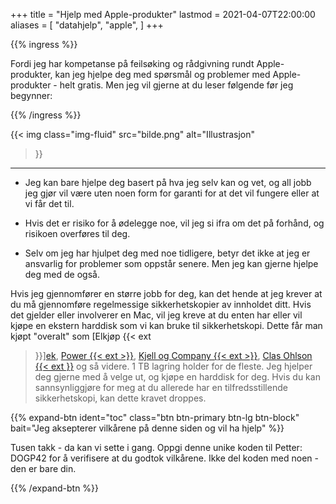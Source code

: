 +++
title = "Hjelp med Apple-produkter"
lastmod = 2021-04-07T22:00:00
aliases = [
    "datahjelp",
    "apple",
]
+++

{{% ingress %}}

Fordi jeg har kompetanse på feilsøking og rådgivning rundt Apple-produkter, kan jeg hjelpe deg med
spørsmål og problemer med Apple-produkter - helt gratis. Men jeg vil gjerne at du leser følgende
før jeg begynner:

{{% /ingress %}}

{{< img
 class="img-fluid"
 src="bilde.png"
 alt="Illustrasjon"
>}}

---

- Jeg kan bare hjelpe deg basert på hva jeg selv kan og vet, og all jobb jeg gjør vil
være uten noen form for garanti for at det vil fungere eller at vi får det til.

- Hvis det er risiko for å ødelegge noe, vil jeg si ifra om det på forhånd, og risikoen overføres
til deg.

- Selv om jeg har hjulpet deg med noe tidligere, betyr det ikke at jeg er ansvarlig for problemer
som oppstår senere. Men jeg kan gjerne hjelpe deg med de også.

Hvis jeg gjennomfører en større jobb for deg, kan det hende at jeg krever at du må gjennomføre
regelmessige sikkerhetskopier av innholdet ditt. Hvis det gjelder eller
involverer en Mac, vil jeg kreve at du enten har eller vil kjøpe en ekstern
harddisk som vi kan bruke til sikkerhetskopi. Dette får man kjøpt "overalt" som [Elkjøp {{< ext
>}}][ek], [Power {{< ext >}}][pw], [Kjell og Company {{< ext >}}][kc], [Clas Ohlson {{< ext
>}}][co] og så videre. 1 TB lagring holder for de fleste. Jeg
hjelper deg gjerne med å velge ut, og kjøpe en harddisk for deg. Hvis du kan sannsynliggjøre
for meg at du allerede har en tilfredsstillende sikkerhetskopi, kan dette kravet droppes.

{{% expand-btn
    ident="toc"
    class="btn btn-primary btn-lg btn-block"
    bait="Jeg aksepterer vilkårene på denne siden og vil ha hjelp"
    %}}

Tusen takk - da kan vi sette i gang. Oppgi denne unike
koden til Petter: DOGP42 for å verifisere at du
godtok vilkårene. Ikke del koden med noen - den er bare din.

{{% /expand-btn %}}

[ek]: https://www.elkjop.no/catalog/data/no-harddisk-ssd-nettverksharddisk/harddisk-ssd-og-nettverkslagring-nas
[pw]: https://www.power.no/data-og-tilbehoer/harddisk-og-lagring/ekstern-harddisk/pl-1940/
[kc]: https://www.kjell.com/no/produkter/data/lagring/harddisker
[co]: https://www.clasohlson.com/no/Multimedia/Lagringsmedia/Harddisker/
